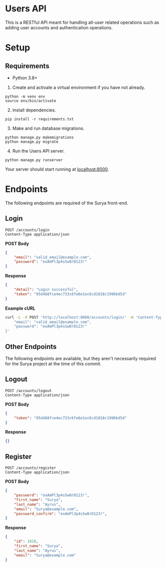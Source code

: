 # Users API


This is a RESTful API meant for handling all-user related operations such as adding user accounts and authentication operations.

# Setup 

## Requirements

- Python 3.8+

1. Create and activate a virtual environment if you have not already.

```
python -m venv env
source env/bin/activate
```

2. Install dependencies.

```
pip install -r requirements.txt
```

3. Make and run database migrations.

```
python manage.py makemigrations
python manage.py migrate
```

4. Run the Users API server.

```
python manage.py runserver
```

Your server should start running at [localhost:8000](https://localhost:8000/).

# Endpoints

The following endpoints are required of the Surya front-end.

## Login

```http
POST /accounts/login
Content-Type application/json
```

**POST Body**

```json
{
    "email": "valid_email@example.com",
    "password": "exAmPl3p4sSw0rD123!"
}
```

**Response**

```json
{
    "detail": "Login successful",
    "token": "95d468fce4ec733c6fe6e1ec6cd1018c1996bd5d"
}
```

**Example cURL**

```bash
curl -L -X POST 'http://localhost:8000/accounts/login/' -H 'Content-Type: application/json' --data-raw '{
    "email": "valid_email@example.com",
    "password": "exAmPl3p4sSw0rD123!"
}'
```

## Other Endpoints

The following endpoints are available, but they aren't necessarily required for the Surya project at the time of this commit.

## Logout

```http
POST /accounts/logout
Content-Type application/json
```

**POST Body**

```json
{
    "token": "95d468fce4ec733c6fe6e1ec6cd1018c1996bd5d"
}
```

**Response**

```json
{}
```

## Register

```http
POST /accounts/register
Content-Type application/json
```

**POST Body**

```json
{
    "password": "exAmPl3p4sSw0rD123!",
    "first_name": "Surya",
    "last_name": "Ayrus",
    "email": "Surya@example.com",
    "password_confirm": "exAmPl3p4sSw0rD123!",
}
```

**Response**

```json
{
    "id": 1018,
    "first_name": "Surya",
    "last_name": "Ayrus",
    "email": "Surya@example.com"
}
```